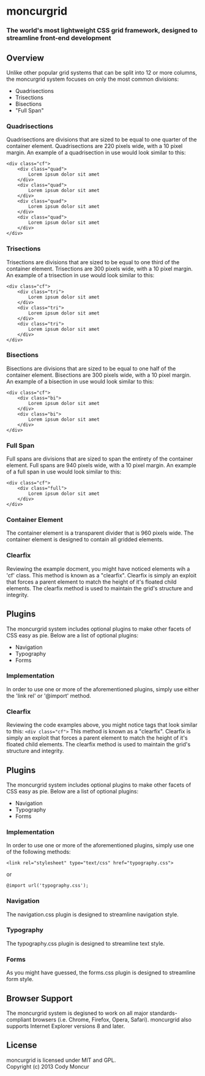 # moncurgrid  
### The world's most lightweight CSS grid framework, designed to streamline front-end development  
  
## Overview
Unlike other popular grid systems that can be split into 12 or more columns, the moncurgrid system focuses on only the most common divisions:  
- Quadrisections
- Trisections
- Bisections
- "Full Span"  
  
### Quadrisections  
Quadrisections are divisions that are sized to be equal to one quarter of the container element.  Quadrisections are 220 pixels wide, with a 10 pixel margin.  An example of a quadrisection in use would look similar to this:  
```
<div class="cf">
	<div class="quad">
		Lorem ipsum dolor sit amet
	</div>
	<div class="quad">
		Lorem ipsum dolor sit amet
	</div>
	<div class="quad">
		Lorem ipsum dolor sit amet
	</div>
	<div class="quad">
		Lorem ipsum dolor sit amet
	</div>
</div>
```
  
### Trisections  
Trisections are divisions that are sized to be equal to one third of the container element.  Trisections are 300 pixels wide, with a 10 pixel margin.  An example of a trisection in use would look similar to this:  
```
<div class="cf">
	<div class="tri">
		Lorem ipsum dolor sit amet
	</div>
	<div class="tri">
		Lorem ipsum dolor sit amet
	</div>
	<div class="tri">
		Lorem ipsum dolor sit amet
	</div>
</div>
```
  
### Bisections  
Bisections are divisions that are sized to be equal to one half of the container element.  Bisections are 300 pixels wide, with a 10 pixel margin.  An example of a bisection in use would look similar to this:  
```
<div class="cf">
	<div class="bi">
		Lorem ipsum dolor sit amet
	</div>
	<div class="bi">
		Lorem ipsum dolor sit amet
	</div>
</div>
```
  
### Full Span  
Full spans are divisions that are sized to span the entirety of the container element.  Full spans are 940 pixels wide, with a 10 pixel margin.  An example of a full span in use would look similar to this:  
```
<div class="cf">
	<div class="full">
		Lorem ipsum dolor sit amet
	</div>
</div>
```
  
### Container Element
The container element is a transparent divider that is 960 pixels wide.  The container element is designed to contain all gridded elements.  
  
### Clearfix
Reviewing the example docment, you might have noticed elements wih a 'cf' class. This method is known as a "clearfix".  Clearfix is simply an exploit that forces a parent element to match the height of it's floated child elements.  The clearfix method is used to maintain the grid's structure and integrity.  
  
## Plugins
The moncurgrid system includes optional plugins to make other facets of CSS easy as pie.  Below are a list of optional plugins:  
 - Navigation
 - Typography
 - Forms  

### Implementation
In order to use one or more of the aforementioned plugins, simply use either the 'link rel' or '@import' method.  

### Clearfix  
Reviewing the code examples above, you might notice tags that look similar to this:
```<div class="cf">```
This method is known as a "clearfix".  Clearfix is simply an exploit that forces a parent element to match the height of it's floated child elements.  The clearfix method is used to maintain the grid's structure and integrity.  
  
## Plugins
The moncurgrid system includes optional plugins to make other facets of CSS easy as pie.  Below are a list of optional plugins:  
- Navigation
- Typography
- Forms  

### Implementation  
In order to use one or more of the aforementioned plugins, simply use one of the following methods:  
```
<link rel="stylesheet" type="text/css" href="typography.css">
```
or
```
@import url('typography.css');
```
  
### Navigation
The navigation.css plugin is designed to streamline navigation style.  
  
### Typography
The typography.css plugin is designed to streamline text style.  
  
### Forms
As you might have guessed, the forms.css plugin is designed to streamline form style.  
  
## Browser Support
The moncurgrid system is degisned to work on all major standards-compliant browsers (i.e. Chrome, Firefox, Opera, Safari).  moncurgrid also supports Internet Explorer versions 8 and later.  

## License
moncurgrid is licensed under MIT and GPL.  
Copyright (c) 2013 Cody Moncur
